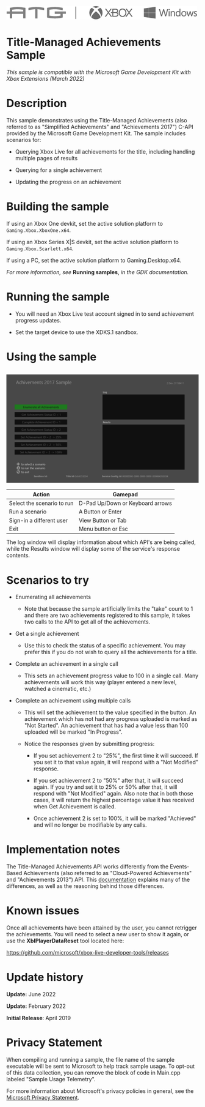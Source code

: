   ![](./media/image1.png)

#   Title-Managed Achievements Sample

*This sample is compatible with the Microsoft Game Development Kit with
Xbox Extensions (March 2022)*

# Description

This sample demonstrates using the Title-Managed Achievements (also
referred to as "Simplified Achievements" and "Achievements 2017") C-API
provided by the Microsoft Game Development Kit. The sample includes
scenarios for:

-   Querying Xbox Live for all achievements for the title, including
    handling multiple pages of results

-   Querying for a single achievement

-   Updating the progress on an achievement

# Building the sample

If using an Xbox One devkit, set the active solution platform to `Gaming.Xbox.XboxOne.x64`.

If using an Xbox Series X|S devkit, set the active solution platform to `Gaming.Xbox.Scarlett.x64`.

If using a PC, set the active solution platform to Gaming.Desktop.x64.

*For more information, see* __Running samples__, *in the GDK documentation.*

# Running the sample

-   You will need an Xbox Live test account signed in to send
    achievement progress updates.

-   Set the target device to use the XDKS.1 sandbox.

# Using the sample

## 

![Graphical user interface Description automatically generated](./media/image3.png)

| Action                                 |  Gamepad                     |
|----------------------------------------|-----------------------------|
| Select the scenario to run  |  D-Pad Up/Down or Keyboard arrows                      |
| Run a scenario                         |  A Button or Enter           |
| Sign-in a different user               |  View Button or Tab          |
| Exit                                   |  Menu button or Esc          |

The log window will display information about which API's are being
called, while the Results window will display some of the service's
response contents.

# Scenarios to try

-   Enumerating all achievements

    -   Note that because the sample artificially limits the "take"
        count to 1 and there are two achievements registered to this
        sample, it takes two calls to the API to get all of the
        achievements.

-   Get a single achievement

    -   Use this to check the status of a specific achievement. You may
        prefer this if you do not wish to query all the achievements for
        a title.

-   Complete an achievement in a single call

    -   This sets an achievement progress value to 100 in a single call.
        Many achievements will work this way (player entered a new
        level, watched a cinematic, etc.)

-   Complete an achievement using multiple calls

    -   This will set the achievement to the value specified in the
        button. An achievement which has not had any progress uploaded
        is marked as "Not Started". An achievement that has had a value
        less than 100 uploaded will be marked "In Progress".

    -   Notice the responses given by submitting progress:

        -   If you set achievement 2 to "25%", the first time it will
            succeed. If you set it to that value again, it will respond
            with a "Not Modified" response.

        -   If you set achievement 2 to "50%" after that, it will
            succeed again. If you try and set it to 25% or 50% after
            that, it will respond with "Not Modified" again. Also note
            that in both those cases, it will return the highest
            percentage value it has received when Get Achievement is
            called.

        -   Once achievement 2 is set to 100%, it will be marked
            "Achieved" and will no longer be modifiable by any calls.

# Implementation notes

The Title-Managed Achievements API works differently from the
Events-Based Achievements (also referred to as "Cloud-Powered
Achievements" and "Achievements 2013") API. This
[documentation](https://docs.microsoft.com/en-us/gaming/xbox-live/achievements-2017/simplified-achievements)
explains many of the differences, as well as the reasoning behind those
differences.

# Known issues

Once all achievements have been attained by the user, you cannot
retrigger the achievements. You will need to select a new user to show
it again, or use the **XblPlayerDataReset** tool located here:

<https://github.com/microsoft/xbox-live-developer-tools/releases>

# 

# Update history

**Update:** June 2022

**Update:** February 2022

**Initial Release**: April 2019

# 

# Privacy Statement

When compiling and running a sample, the file name of the sample
executable will be sent to Microsoft to help track sample usage. To
opt-out of this data collection, you can remove the block of code in
Main.cpp labeled "Sample Usage Telemetry".

For more information about Microsoft's privacy policies in general, see
the [Microsoft Privacy
Statement](https://privacy.microsoft.com/en-us/privacystatement/).
